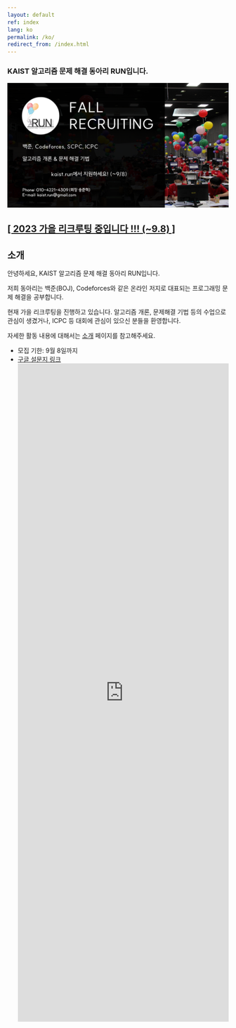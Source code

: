 ```yaml
---
layout: default
ref: index
lang: ko
permalink: /ko/
redirect_from: /index.html
---
```


### KAIST 알고리즘 문제 해결 동아리 RUN입니다.

![poster](/apply/2023-fall/ko.PNG)

## [\[ 2023 가을 리크루팅 중입니다 !!! (~9.8) \]](/ko/apply/)

## 소개
안녕하세요, KAIST 알고리즘 문제 해결 동아리 RUN입니다.

저희 동아리는 백준(BOJ), Codeforces와 같은 온라인 저지로 대표되는 프로그래밍 문제 해결을 공부합니다.

현재 가을 리크루팅을 진행하고 있습니다. 알고리즘 개론, 문제해결 기법 등의 수업으로 관심이 생겼거나, ICPC 등 대회에 관심이 있으신 분들을 환영합니다.

자세한 활동 내용에 대해서는 [소개](/ko/about/) 페이지를 참고해주세요.

- 모집 기한: 9월 8일까지
- [구글 설문지 링크](https://docs.google.com/forms/d/e/1FAIpQLScPgqQZCSdMP-vzfFieKX9w0_dxllXtsOX5q5kcqPW3F0FrLg/viewform?usp=sf_link)
  <iframe src="https://docs.google.com/forms/d/e/1FAIpQLScPgqQZCSdMP-vzfFieKX9w0_dxllXtsOX5q5kcqPW3F0FrLg/viewform?usp=sf_link" frameborder="0" width="100%" height="1500px"></iframe>
